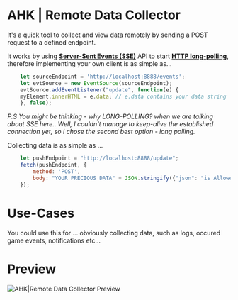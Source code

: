 # AHK | Remote Data Collector

It's a quick tool to collect and view data remotely by sending a POST request to a defined endpoint.

It works by using [**Server-Sent Events (SSE)**](https://developer.mozilla.org/en-US/docs/Web/API/Server-sent_events/Using_server-sent_events) API to start [**HTTP long-polling**](https://www.pubnub.com/blog/2014-12-01-http-long-polling/), therefore implementing your own client is as simple as...
```javascript
    let sourceEndpoint = 'http://localhost:8888/events';
    let evtSource = new EventSource(sourceEndpoint);
    evtSource.addEventListener("update", function(e) {
	myElement.innerHTML = e.data; // e.data contains your data string
    }, false);
```
*P.S You might be thinking - why LONG-POLLING? when we are talking about SSE here.. Well, I couldn't manage to keep-alive the established connection yet, so I chose the second best option - long polling.*

Collecting data is as simple as ...
```javascript
    let pushEndpoint = "http://localhost:8888/update";
    fetch(pushEndpoint, {  
        method: 'POST',  
        body: "YOUR PRECIOUS DATA" + JSON.stringify({"json": "is Allowed Too"})
    });
```

# Use-Cases
You could use this for ... obviously collecting data, such as logs, occured game events, notifications etc...

# Preview
![AHK|Remote Data Collector Preview](https://giant.gfycat.com/GrayGreenIrrawaddydolphin.gif)
